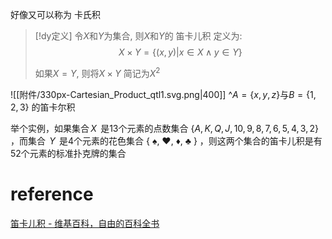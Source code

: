 
好像又可以称为 卡氏积 

> [!dy定义] 
> 令$X$和$Y$为集合, 则$X$和$Y$的 笛卡儿积 定义为:
> $$X \times Y= \{(x,y) | x\in  X  \land   y\in  Y\}$$
> 
> 如果$X=Y$, 则将$X\times Y$ 简记为$X^2$



![[附件/330px-Cartesian_Product_qtl1.svg.png|400]]
^${\displaystyle A=\{x,y,z\}}$与${\displaystyle B=\{1,2,3\}}$ 的笛卡尔积


举个实例，如果集合${\displaystyle \,X\,}$ 是13个元素的点数集合 ${\displaystyle \left\{A,K,Q,J,10,9,8,7,6,5,4,3,2\right\}}$ ，而集合 ${\displaystyle \,Y\,}$ 是4个元素的花色集合 ${\displaystyle \{}$ ♠, ♥, ♦, ♣ $\}$ ，则这两个集合的笛卡儿积是有52个元素的标准扑克牌的集合

# reference
[笛卡儿积 - 维基百科，自由的百科全书](https://zh.wikipedia.org/wiki/%E7%AC%9B%E5%8D%A1%E5%84%BF%E7%A7%AF)
